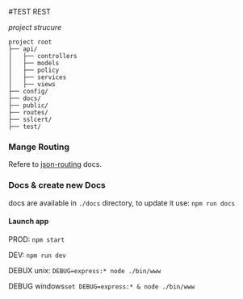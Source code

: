 
#TEST REST

*project strucure*

```
project root
├── api/
│   ├── controllers
│   ├── models
│   ├── policy
│   ├── services
│   ├── views
├── config/
├── docs/
├── public/
├── routes/
├── sslcert/
├── test/
```


### Mange Routing
Refere to [json-routing](https://www.npmjs.com/package/json-routing) docs.

### Docs & create new Docs
docs are available in `./docs` directory, to update it use:
`npm run docs`

#### Launch app

PROD: `npm start`

DEV: `npm run dev`

DEBUX unix: `DEBUG=express:* node ./bin/www`

DEBUG windows`set DEBUG=express:* & node ./bin/www`